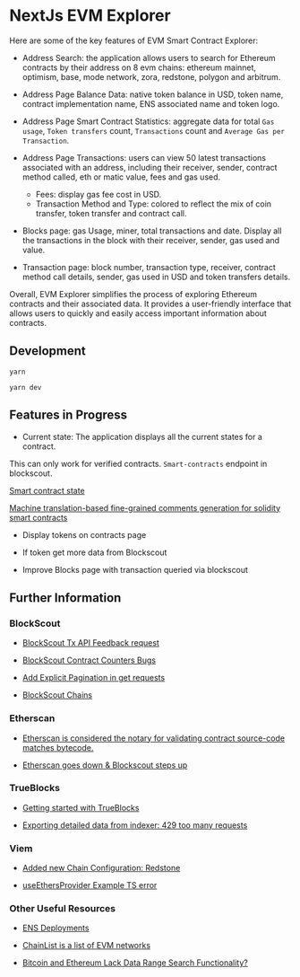 # NextJs EVM Explorer

Here are some of the key features of EVM Smart Contract Explorer:

- Address Search: the application allows users to search for Ethereum contracts by their address on 8 evm chains: ethereum mainnet, optimism, base, mode network, zora, redstone, polygon and arbitrum.

- Address Page Balance Data: native token balance in USD, token name, contract implementation name, ENS associated name and token logo.

- Address Page Smart Contract Statistics: aggregate data for total `Gas usage`, `Token transfers` count, `Transactions` count and `Average Gas per Transaction`.

- Address Page Transactions: users can view 50 latest transactions associated with an address, including their receiver, sender, contract method called, eth or matic value, fees and gas used.

  - Fees: display gas fee cost in USD.
  - Transaction Method and Type: colored to reflect the mix of coin transfer, token transfer and contract call.

- Blocks page: gas Usage, miner, total transactions and date. Display all the transactions in the block with their receiver, sender, gas used and value.

- Transaction page: block number, transaction type, receiver, contract method call details, sender, gas used in USD and token transfers details.

Overall, EVM Explorer simplifies the process of exploring Ethereum contracts and their associated data. It provides a user-friendly interface that allows users to quickly and easily access important information about contracts.

## Development

`yarn`

`yarn dev`

## Features in Progress

- Current state: The application displays all the current states for a contract.

This can only work for verified contracts. `Smart-contracts` endpoint in blockscout.

[Smart contract state](https://ethereum.stackexchange.com/questions/159456/extract-read-write-set-of-state-variables-from-a-smart-contract)

[Machine translation-based fine-grained comments generation for solidity smart contracts](https://www.sciencedirect.com/science/article/abs/pii/S0950584922001744)

- Display tokens on contracts page

- If token get more data from Blockscout

- Improve Blocks page with transaction queried via blockscout

## Further Information

### BlockScout

- [BlockScout Tx API Feedback request](https://blockscout.canny.io/feedback/p/what-is-the-meaning-behind-tx-api-outputs)

- [BlockScout Contract Counters Bugs](https://blockscout.canny.io/feedback/p/contract-counters-bugs)

- [Add Explicit Pagination in get requests](https://blockscout.canny.io/feature-requests/p/add-explicit-pagination-in-get-requests)

- [BlockScout Chains](https://www.blockscout.com/chains-and-projects)

### Etherscan

- [Etherscan is considered the notary for validating contract source-code matches bytecode.](https://x.com/dmihal/status/1791622407653904880)

- [Etherscan goes down & Blockscout steps up](https://www.blog.blockscout.com/blockscout-news-april-2024/)

### TrueBlocks

- [Getting started with TrueBlocks](https://github.com/TrueBlocks/trueblocks-core/issues/3700)

- [Exporting detailed data from indexer: 429 too many requests](https://github.com/TrueBlocks/trueblocks-core/issues/3703)

### Viem

- [Added new Chain Configuration: Redstone](https://github.com/wevm/viem/pull/2315)

- [useEthersProvider Example TS error](https://github.com/wevm/wagmi/issues/3923)

### Other Useful Resources

- [ENS Deployments](https://docs.ens.domains/learn/deployments)

- [ChainList is a list of EVM networks](https://chainlist.org/)

- [Bitcoin and Ethereum Lack Data Range Search Functionality?](https://ingeun92.medium.com/bitcoin-and-ethereum-lack-data-range-search-functionality-41acfa1f5279)
